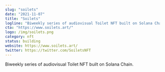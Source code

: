 ```yaml
---
slug: "soilets"
date: "2021-11-07"
title: "Soilets"
logline: "Biweekly series of audiovisual Toilet NFT built on Solana Chain."
cta: "https://www.soilets.art/"
logo: /img/soilets.png
category: nft
status: building
website: https://www.soilets.art/
twitter: https://twitter.com/SoiletsNFT
---
```


Biweekly series of audiovisual Toilet NFT built on Solana Chain.
